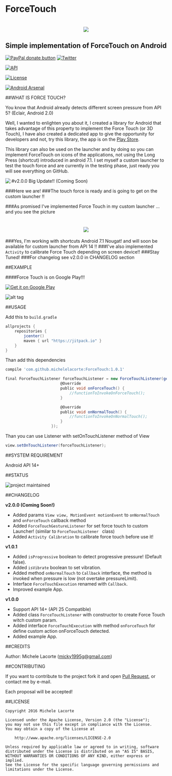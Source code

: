 # ForceTouch
<h1 align="center"><img src="https://s13.postimg.org/rodwtssrr/background.png"/></h1>
<h2 align="center">Simple implementation of ForceTouch on Android</h1>


<span class="badge-paypal"><a href="https://www.paypal.com/cgi-bin/webscr?cmd=_s-xclick&amp;hosted_button_id=LY7EX8WMWPWV6" title="Donate to this project using Paypal"><img src="https://img.shields.io/badge/paypal-donate-yellow.svg" alt="PayPal donate button" /></a></span>
[![Twitter](https://img.shields.io/badge/Twitter-@LacorteMichele-blue.svg?style=flat)](https://twitter.com/LacorteMichele)

[![API](https://img.shields.io/badge/API-14%2B-yellow.svg?style=flat)](https://android-arsenal.com/api?level=14)

[![License](https://img.shields.io/badge/license-Apache%202-4EB1BA.svg)](https://www.apache.org/licenses/LICENSE-2.0.html)

[![Android Arsenal](https://img.shields.io/badge/Android%20Arsenal-ForceTouch-brightgreen.svg?style=flat)](http://android-arsenal.com/details/1/4560)

##WHAT IS FORCE TOUCH?

You know that Android already detects different screen pressure from API 5? (Eclair, Android 2.0)

Well, I wanted to enlighten you about it, I created a library for Android that takes advantage of this property to implement the Force Touch (or 3D Touch), I have also created a dedicated app to give the opportunity for developers and not, try this library, the app is on the [Play Store](https://play.google.com/store/apps/details?id=it.michelelacorte.exampleforcetouch).

This library can also be used on the launcher and by doing so you can implement ForceTouch on icons of the applications, not using the Long Press (shortcut) introduced in android 7.1. I set myself a custom launcher to test the touch force and are currently in the testing phase, just ready you will see everything on GitHub.


<img align="left" src="https://s14.postimg.org/d26hxbbxt/ic_launcher.png">
#v2.0.0 Big Update!! (Coming Soon)

###Here we are!
###The touch force is ready and is going to get on the custom launcher !!

###As promised I've implemented Force Touch in my custom launcher ... and you see the picture

<h1 align="center"><img src="https://s22.postimg.org/wwd6tjt69/force_touch_launcher_framed_1.png"/></h1>

###Yes, I'm working with shortcuts Android 7.1 Nougat! and will soon be available for custom launcher from API 14 !!
###I've also implemented `Activity` to calibrate Force Touch depending on screen device!!
###Stay Tuned!
###For changelog see v2.0.0 in CHANGELOG section

##EXAMPLE

####Force Touch is on Google Play!!!

<a href="https://play.google.com/store/apps/details?id=it.michelelacorte.exampleforcetouch">
<img alt="Get it on Google Play" src="https://s32.postimg.org/50h5qj4lx/google_play_badge.png" />
</a>


![alt tag](https://s14.postimg.org/5s3scqf9t/screen.png)

##USAGE

Add this to `build.gradle`

```groovy
allprojects {
    repositories {
        jcenter()
        maven { url "https://jitpack.io" }
    }
}
```

Than add this dependencies

```groovy
compile 'com.github.michelelacorte:ForceTouch:1.0.1'
```

```groovy
final ForceTouchListener forceTouchListener = new ForceTouchListener(getApplicationContext(), 70, 0.27f, true, true, new Callback() {
                        @Override
                        public void onForceTouch() {
                            //functionToInvokeOnForceTouch();
                        }

                        @Override
                        public void onNormalTouch() { 
                            //functionToInvokeOnNormalTouch(); 
                        }
                    });
```

Than you can use Listener with setOnTouchListener method of View

```groovy
view.setOnTouchListener(forceTouchListener);
```

##SYSTEM REQUIREMENT

Android API 14+

##STATUS

![project maintained](https://img.shields.io/badge/Project-Maintained-green.svg)

##CHANGELOG

**v2.0.0 (Coming Soon!)**
- Added params `View view, MotionEvent motionEvent` to `onNormalTouch` and `onForceTouch` callback method
- Added `ForceTouchGestureListener` for set force touch to custom Launcher! (similar to  `ForceTouchListener ` class)
- Added `Activity Calibration` to calibrate force touch before use it!

**v1.0.1**
- Added `isProgressive` boolean to detect progressive pressure! (Default false).
- Added `isVibrate` boolean to set vibration.
- Added method `onNormalTouch` to `Callback` interface, the method is invoked when pressure is low (not overtake pressureLimit).
- Interface `ForceTouchExecution` renamed with `Callback`.
- Improved example App.

**v1.0.0**
- Support API 14+ (API 25 Compatible)
- Added class `ForceTouchListener` with constructor to create Force Touch witch custom param.
- Added interface `ForceTouchExecution` with method `onForceTouch` for define custom action onForceTouch detected.
- Added example App.

##CREDITS

Author: Michele Lacorte (micky1995g@gmail.com)

##CONTRIBUTING

If you want to contribute to the project fork it and open [Pull Request](https://github.com/michelelacorte/ForceTouch/pulls), or contact me by e-mail.

Each proposal will be accepted!

##LICENSE

```
Copyright 2016 Michele Lacorte

Licensed under the Apache License, Version 2.0 (the "License");
you may not use this file except in compliance with the License.
You may obtain a copy of the License at

    http://www.apache.org/licenses/LICENSE-2.0

Unless required by applicable law or agreed to in writing, software
distributed under the License is distributed on an "AS IS" BASIS,
WITHOUT WARRANTIES OR CONDITIONS OF ANY KIND, either express or implied.
See the License for the specific language governing permissions and
limitations under the License.
```
